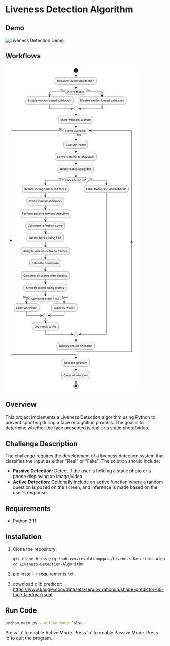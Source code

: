 # Liveness Detection Algorithm

## Demo
![Liveness Detection Demo](https://github.com/revaldianggara/Liveness-Detection-Algorithm/blob/main/demo2.gif)

## Workflows
![Workflows](https://github.com/revaldianggara/Liveness-Detection-Algorithm/blob/main/workflows.png)

## Overview
This project implements a Liveness Detection algorithm using Python to prevent spoofing during a face recognition process. The goal is to determine whether the face presented is real or a static photo/video.

## Challenge Description
The challenge requires the development of a liveness detection system that classifies the input as either "Real" or "Fake". The solution should include:

- **Passive Detection**: Detect if the user is holding a static photo or a phone displaying an image/video.
- **Active Detection**: Optionally include an active function where a random question is posed on the screen, and inference is made based on the user's response.

## Requirements
- Python 3.11

## Installation
1. Clone the repository:
   ```bash
   git clone https://github.com/revaldianggara/Liveness-Detection-Algorithm.git
   cd Liveness-Detection-Algorithm

2. pip install -r requirements.txt

3. download dlib predicor: https://www.kaggle.com/datasets/sergiovirahonda/shape-predictor-68-face-landmarksdat

## Run Code
```bash
python main.py --active_mode False
```
Press 'a' to enable Active Mode.
Press 'p' to enable Passive Mode.
Press 'q'to quit the program.